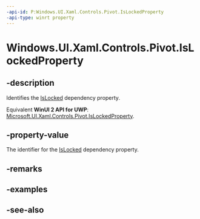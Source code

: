 ```yaml
---
-api-id: P:Windows.UI.Xaml.Controls.Pivot.IsLockedProperty
-api-type: winrt property
---
```


<!-- Property syntax
public Windows.UI.Xaml.DependencyProperty IsLockedProperty { get; }
-->

# Windows.UI.Xaml.Controls.Pivot.IsLockedProperty

## -description
Identifies the [IsLocked](pivot_islocked.md) dependency property.

Equivalent **WinUI 2 API for UWP**: [Microsoft.UI.Xaml.Controls.Pivot.IsLockedProperty](/windows/winui/api/microsoft.ui.xaml.controls.pivot.islockedproperty).

## -property-value
The identifier for the [IsLocked](pivot_islocked.md) dependency property.

## -remarks

## -examples

## -see-also
